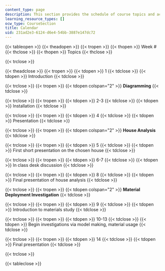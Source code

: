```yaml
---
content_type: page
description: This section provides the schedule of course topics and activities.
learning_resource_types: []
ocw_type: CourseSection
title: Calendar
uid: 231ad2e3-6124-d6e4-54bb-3887e147dc72
---
```


{{< tableopen >}}
{{< theadopen >}}
{{< tropen >}}
{{< thopen >}}
Week #
{{< thclose >}}
{{< thopen >}}
Topics
{{< thclose >}}

{{< trclose >}}

{{< theadclose >}}
{{< tropen >}}
{{< tdopen >}}
1
{{< tdclose >}}
{{< tdopen >}}
Introduction
{{< tdclose >}}

{{< trclose >}}
{{< tropen >}}
{{< tdopen colspan="2" >}}
**Diagramming**
{{< tdclose >}}

{{< trclose >}}
{{< tropen >}}
{{< tdopen >}}
2-3
{{< tdclose >}}
{{< tdopen >}}
Installation
{{< tdclose >}}

{{< trclose >}}
{{< tropen >}}
{{< tdopen >}}
4
{{< tdclose >}}
{{< tdopen >}}
Presentation
{{< tdclose >}}

{{< trclose >}}
{{< tropen >}}
{{< tdopen colspan="2" >}}
**House Analysis**
{{< tdclose >}}

{{< trclose >}}
{{< tropen >}}
{{< tdopen >}}
5
{{< tdclose >}}
{{< tdopen >}}
First short presentation on the chosen house
{{< tdclose >}}

{{< trclose >}}
{{< tropen >}}
{{< tdopen >}}
6-7
{{< tdclose >}}
{{< tdopen >}}
In class desk discussion
{{< tdclose >}}

{{< trclose >}}
{{< tropen >}}
{{< tdopen >}}
8
{{< tdclose >}}
{{< tdopen >}}
Final presentation of house analysis
{{< tdclose >}}

{{< trclose >}}
{{< tropen >}}
{{< tdopen colspan="2" >}}
**Material Deployment Investigation**
{{< tdclose >}}

{{< trclose >}}
{{< tropen >}}
{{< tdopen >}}
9
{{< tdclose >}}
{{< tdopen >}}
Introduction to materials study
{{< tdclose >}}

{{< trclose >}}
{{< tropen >}}
{{< tdopen >}}
10-13
{{< tdclose >}}
{{< tdopen >}}
Begin investigations via model making, material usage
{{< tdclose >}}

{{< trclose >}}
{{< tropen >}}
{{< tdopen >}}
14
{{< tdclose >}}
{{< tdopen >}}
Final presentation
{{< tdclose >}}

{{< trclose >}}

{{< tableclose >}}